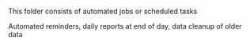 This folder consists of automated jobs or
scheduled tasks

Automated reminders, daily reports at end 
of day, data cleanup of older data